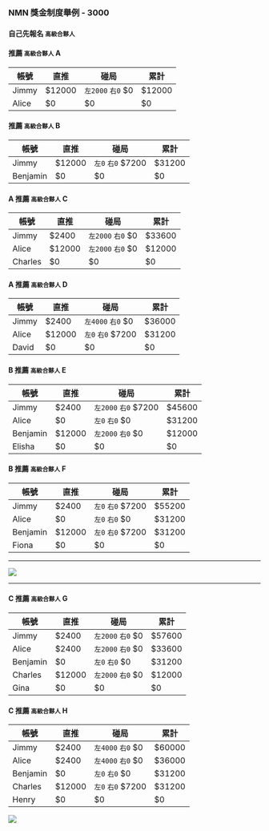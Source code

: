 ### NMN 獎金制度舉例 - 3000

#### 自己先報名 `高級合夥人`

#### 推薦 `高級合夥人` A

| 帳號 | 直推 | 碰局 | 累計 |
|---|---|---|---|
| Jimmy | $12000 | `左2000` `右0` $0 | $12000 |
| Alice | $0 | $0 | $0 |

#### 推薦 `高級合夥人` B

| 帳號 | 直推 | 碰局 | 累計 |
|---|---|---|---|
| Jimmy | $12000 | `左0` `右0` $7200 | $31200 |
| Benjamin | $0 | $0 | $0 |


#### A 推薦 `高級合夥人` C

| 帳號 | 直推 | 碰局 | 累計 |
|---|---|---|---|
| Jimmy | $2400 | `左2000` `右0` $0 | $33600 |
| Alice | $12000 | `左2000` `右0` $0 | $12000 |
| Charles | $0 | $0 | $0 |

#### A 推薦 `高級合夥人` D

| 帳號 | 直推 | 碰局 | 累計 |
|---|---|---|---|
| Jimmy | $2400 | `左4000` `右0` $0 | $36000 |
| Alice | $12000 | `左0` `右0` $7200 | $31200 |
| David | $0 | $0 | $0 |

#### B 推薦 `高級合夥人` E

| 帳號 | 直推 | 碰局 | 累計 |
|---|---|---|---|
| Jimmy | $2400 | `左2000` `右0` $7200 | $45600 |
| Alice | $0 | `左0` `右0` $0 | $31200 |
| Benjamin | $12000 | `左2000` `右0` $0 | $12000 |
| Elisha | $0 | $0 | $0 |

#### B 推薦 `高級合夥人` F

| 帳號 | 直推 | 碰局 | 累計 |
|---|---|---|---|
| Jimmy | $2400 | `左0` `右0` $7200 | $55200 |
| Alice | $0 | `左0` `右0` $0 | $31200 |
| Benjamin | $12000 | `左0` `右0` $7200 | $31200 |
| Fiona | $0 | $0 | $0 |

---

[![](https://mermaid.ink/img/eyJjb2RlIjoiZ3JhcGggVERcbkppbW15IC0tPiBBbGljZVtcIkFsaWNlIChKaW1teSlcIl1cbkppbW15IC0tPiBCZW5qYW1pbltcIkJlbmphbWluIChKaW1teSlcIl1cblxuQWxpY2UgLS0-IENoYXJsZXNbXCJDaGFybGVzIChBbGljZSlcIl1cbkFsaWNlIC0tPiBEYXZpZFtcIkRhdmlkIChBbGljZSlcIl1cblxuQmVuamFtaW4gLS0-IEVsaXNoYVtcIkVsaXNoYSAoQmVuamFtaW4pXCJdXG5CZW5qYW1pbiAtLT4gRmlvbmFbXCJGaW9uYSAoQmVuamFtaW4pXCJdIiwibWVybWFpZCI6eyJ0aGVtZSI6ImRlZmF1bHQifSwidXBkYXRlRWRpdG9yIjpmYWxzZX0)](https://mermaid-js.github.io/mermaid-live-editor/#/edit/eyJjb2RlIjoiZ3JhcGggVERcbkppbW15IC0tPiBBbGljZVtcIkFsaWNlIChKaW1teSlcIl1cbkppbW15IC0tPiBCZW5qYW1pbltcIkJlbmphbWluIChKaW1teSlcIl1cblxuQWxpY2UgLS0-IENoYXJsZXNbXCJDaGFybGVzIChBbGljZSlcIl1cbkFsaWNlIC0tPiBEYXZpZFtcIkRhdmlkIChBbGljZSlcIl1cblxuQmVuamFtaW4gLS0-IEVsaXNoYVtcIkVsaXNoYSAoQmVuamFtaW4pXCJdXG5CZW5qYW1pbiAtLT4gRmlvbmFbXCJGaW9uYSAoQmVuamFtaW4pXCJdIiwibWVybWFpZCI6eyJ0aGVtZSI6ImRlZmF1bHQifSwidXBkYXRlRWRpdG9yIjpmYWxzZX0)


---

#### C 推薦 `高級合夥人` G

| 帳號 | 直推 | 碰局 | 累計 |
|---|---|---|---|
| Jimmy | $2400 | `左2000` `右0` $0 | $57600 |
| Alice | $2400 | `左2000` `右0` $0 | $33600 |
| Benjamin | $0 | `左0` `右0` $0 | $31200 |
| Charles | $12000 | `左2000` `右0` $0 | $12000 |
| Gina | $0 | $0 | $0 |

#### C 推薦 `高級合夥人` H

| 帳號 | 直推 | 碰局 | 累計 |
|---|---|---|---|
| Jimmy | $2400 | `左4000` `右0` $0 | $60000 |
| Alice | $2400 | `左4000` `右0` $0 | $36000 |
| Benjamin | $0 | `左0` `右0` $0 | $31200 |
| Charles | $12000 | `左0` `右0` $7200 | $31200 |
| Henry | $0 | $0 | $0 |

[![](https://mermaid.ink/img/eyJjb2RlIjoiZ3JhcGggVERcbkppbW15IC0tPiBBbGljZVtcIkFsaWNlIChKaW1teSlcIl1cbkppbW15IC0tPiBCZW5qYW1pbltcIkJlbmphbWluIChKaW1teSlcIl1cblxuQWxpY2UgLS0-IENoYXJsZXNbXCJDaGFybGVzIChBbGljZSlcIl1cbkFsaWNlIC0tPiBEYXZpZFtcIkRhdmlkIChBbGljZSlcIl1cblxuQmVuamFtaW4gLS0-IEVsaXNoYVtcIkVsaXNoYSAoQmVuamFtaW4pXCJdXG5CZW5qYW1pbiAtLT4gRmlvbmFbXCJGaW9uYSAoQmVuamFtaW4pXCJdXG5cbkNoYXJsZXMgLS0-IEdpbmFbXCJHaW5hIChDaGFybGVzKVwiXVxuQ2hhcmxlcyAtLT4gSGVucnlbXCJIZW5yeSAoQ2hhcmxlcylcIl1cblxuRGF2aWQgLS0-IElyaXNbXCJJcmlzIChEYXZpZClcIl1cbkRhdmlkIC0tPiBKZW5ueVtcIkplbm55IChEYXZpZClcIl1cblxuRWxpc2hhIC0tPiBLZW5bXCJLZW4gKEVsaXNoYSlcIl1cbkVsaXNoYSAtLT4gTGFycnlbXCJMYXJyeSAoRWxpc2hhKVwiXVxuXG5GaW9uYSAtLT4gTWFyaWFbXCJNYXJpYSAoRmlvbmEpXCJdXG5GaW9uYSAtLT4gTmljb2xlW1wiTmljb2xlIChGaW9uYSlcIl0iLCJtZXJtYWlkIjp7InRoZW1lIjoiZGVmYXVsdCJ9LCJ1cGRhdGVFZGl0b3IiOmZhbHNlfQ)](https://mermaid-js.github.io/mermaid-live-editor/#/edit/eyJjb2RlIjoiZ3JhcGggVERcbkppbW15IC0tPiBBbGljZVtcIkFsaWNlIChKaW1teSlcIl1cbkppbW15IC0tPiBCZW5qYW1pbltcIkJlbmphbWluIChKaW1teSlcIl1cblxuQWxpY2UgLS0-IENoYXJsZXNbXCJDaGFybGVzIChBbGljZSlcIl1cbkFsaWNlIC0tPiBEYXZpZFtcIkRhdmlkIChBbGljZSlcIl1cblxuQmVuamFtaW4gLS0-IEVsaXNoYVtcIkVsaXNoYSAoQmVuamFtaW4pXCJdXG5CZW5qYW1pbiAtLT4gRmlvbmFbXCJGaW9uYSAoQmVuamFtaW4pXCJdXG5cbkNoYXJsZXMgLS0-IEdpbmFbXCJHaW5hIChDaGFybGVzKVwiXVxuQ2hhcmxlcyAtLT4gSGVucnlbXCJIZW5yeSAoQ2hhcmxlcylcIl1cblxuRGF2aWQgLS0-IElyaXNbXCJJcmlzIChEYXZpZClcIl1cbkRhdmlkIC0tPiBKZW5ueVtcIkplbm55IChEYXZpZClcIl1cblxuRWxpc2hhIC0tPiBLZW5bXCJLZW4gKEVsaXNoYSlcIl1cbkVsaXNoYSAtLT4gTGFycnlbXCJMYXJyeSAoRWxpc2hhKVwiXVxuXG5GaW9uYSAtLT4gTWFyaWFbXCJNYXJpYSAoRmlvbmEpXCJdXG5GaW9uYSAtLT4gTmljb2xlW1wiTmljb2xlIChGaW9uYSlcIl0iLCJtZXJtYWlkIjp7InRoZW1lIjoiZGVmYXVsdCJ9LCJ1cGRhdGVFZGl0b3IiOmZhbHNlfQ)
